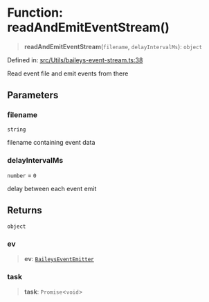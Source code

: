 # Function: readAndEmitEventStream()

> **readAndEmitEventStream**(`filename`, `delayIntervalMs`): `object`

Defined in: [src/Utils/baileys-event-stream.ts:38](https://github.com/Fokusdotid/Baileys/blob/49e815e65b8f4aea31725e09dcf4815734557e39/src/Utils/baileys-event-stream.ts#L38)

Read event file and emit events from there

## Parameters

### filename

`string`

filename containing event data

### delayIntervalMs

`number` = `0`

delay between each event emit

## Returns

`object`

### ev

> **ev**: [`BaileysEventEmitter`](../interfaces/BaileysEventEmitter.md)

### task

> **task**: `Promise`\<`void`\>

